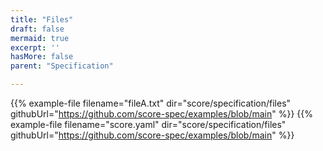 ```yaml
---
title: "Files"
draft: false
mermaid: true
excerpt: ''
hasMore: false
parent: "Specification"

---
```




{{% example-file filename="fileA.txt" dir="score/specification/files" githubUrl="https://github.com/score-spec/examples/blob/main" %}}
{{% example-file filename="score.yaml" dir="score/specification/files" githubUrl="https://github.com/score-spec/examples/blob/main" %}}
